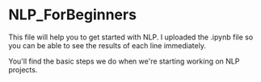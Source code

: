# NLP_ForBeginners
This file will help you to get started with NLP. 
I uploaded the .ipynb file so you can be able to see the results of each line immediately.

You'll find the basic steps we do when we're starting working on NLP projects.
